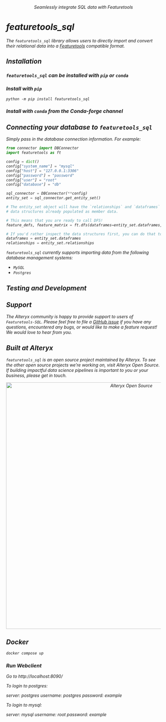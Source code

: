 <p align="center">
<i>Seamlessly integrate SQL data with Featuretools</a>
</p>

# featuretools_sql 
The `featuretools_sql` library allows users to directly import and convert their relational data into a 
[Featuretools](https://github.com/Featuretools/featuretools) compatible format. 

## Installation 
### `featuretools_sql` can be installed with `pip` or `conda`
### Install with `pip` 
`python -m pip install featuretools_sql`
### Install with `conda` from the Conda-forge channel 

## Connecting your database to `featuretools_sql` 
Simply pass in the database connection information. For example:

```python
from connector import DBConnector
import featuretools as ft 

config = dict()
config["system_name"] = "mysql"
config["host"] = "127.0.0.1:3306"
config["password"] = "password"
config["user"] = "root"
config["database"] = "db"

sql_connector = DBConnector(**config) 
entity_set = sql_connector.get_entity_set()

# The entity_set object will have the `relationships` and `dataframes` 
# data structures already populated as member data.

# This means that you are ready to call DFS!
feature_defs, feature_matrix = ft.dfs(dataframes=entity_set.dataframes, relationships=entity_set.relationships)

# If you'd rather inspect the data structures first, you can do that too. 
dataframes = entity_set.dataframes 
relationships = entity_set.relationships 
```

`featuretools_sql` currently supports importing data from the following database management systems: 
  - `MySQL` 
  - `Postgres`

## Testing and Development 


## Support 
The Alteryx community is happy to provide support to users of `Featuretools-SQL`.
Please feel free to file a [GitHub issue](https://github.com/alteryx/featuretools_sql/issues) if you have any questions, encountered any bugs, or
would like to make a feature request! We would love to hear from you.


## Built at Alteryx
`featuretools_sql` is an open source project maintained by Alteryx. To see the other open source projects we’re working on, visit Alteryx Open Source. If building impactful data science pipelines is important to you or your business, please get in touch.

<p align="center">
  <a href="https://www.alteryx.com/open-source">
    <img src="https://alteryx-oss-web-images.s3.amazonaws.com/OpenSource_Logo-01.png" alt="Alteryx Open Source" width="800"/>
  </a>
</p>


## Docker

```
docker compose up
```

### Run Webclient

Go to http://localhost:8090/

To login to postgres:

server: postgres
username: postgres
password: example

To login to mysql:

server: mysql
username: root
password: example
